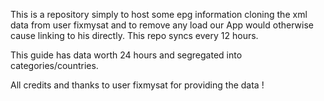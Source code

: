 This is a repository simply to host some epg information cloning the xml data from user fixmysat and to remove any load our App would otherwise cause linking to his directly. This repo syncs every 12 hours.

This guide has data worth 24 hours and segregated into categories/countries.

All credits and thanks to user fixmysat for providing the data !
